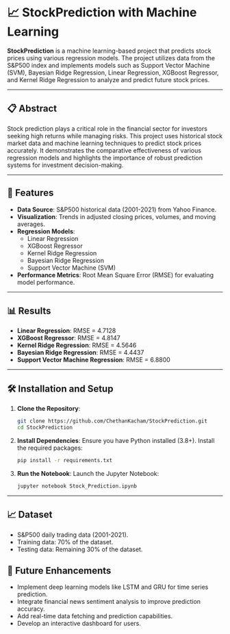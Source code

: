 # 📈 StockPrediction with Machine Learning

**StockPrediction** is a machine learning-based project that predicts stock prices using various regression models. The project utilizes data from the S&P500 index and implements models such as Support Vector Machine (SVM), Bayesian Ridge Regression, Linear Regression, XGBoost Regressor, and Kernel Ridge Regression to analyze and predict future stock prices.

---

## 📋 Abstract

Stock prediction plays a critical role in the financial sector for investors seeking high returns while managing risks. This project uses historical stock market data and machine learning techniques to predict stock prices accurately. It demonstrates the comparative effectiveness of various regression models and highlights the importance of robust prediction systems for investment decision-making.

---

## 🔧 Features

- **Data Source**: S&P500 historical data (2001-2021) from Yahoo Finance.
- **Visualization**: Trends in adjusted closing prices, volumes, and moving averages.
- **Regression Models**:
  - Linear Regression
  - XGBoost Regressor
  - Kernel Ridge Regression
  - Bayesian Ridge Regression
  - Support Vector Machine (SVM)
- **Performance Metrics**: Root Mean Square Error (RMSE) for evaluating model performance.

---

## 📊 Results

- **Linear Regression**: RMSE = 4.7128
- **XGBoost Regressor**: RMSE = 4.8147
- **Kernel Ridge Regression**: RMSE = 4.5646
- **Bayesian Ridge Regression**: RMSE = 4.4437
- **Support Vector Machine Regression**: RMSE = 6.8800

---

## 🛠️ Installation and Setup

1. **Clone the Repository**:
   ```bash
   git clone https://github.com/ChethanKacham/StockPrediction.git
   cd StockPrediction

2. **Install Dependencies**: Ensure you have Python installed (3.8+). Install the required packages:
   ```bash
   pip install -r requirements.txt

3. **Run the Notebook**: Launch the Jupyter Notebook:
   ```bash
   jupyter notebook Stock_Prediction.ipynb

---

## 📈 Dataset

   - S&P500 daily trading data (2001-2021).
   - Training data: 70% of the dataset.
   - Testing data: Remaining 30% of the dataset.

## 🔮 Future Enhancements

   - Implement deep learning models like LSTM and GRU for time series prediction.
   - Integrate financial news sentiment analysis to improve prediction accuracy.
   - Add real-time data fetching and prediction capabilities.
   - Develop an interactive dashboard for users.
